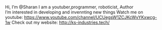 Hi, I’m @Sharan
I am a youtuber,programmer, roboticist, Author  
I’m interested in developing and invennting new things
Watch me on youtube: https://www.youtube.com/channel/UCUegsW1ZCJKcWvYKxwcg-1w
Check out my website: http://ks-industries.tech/
